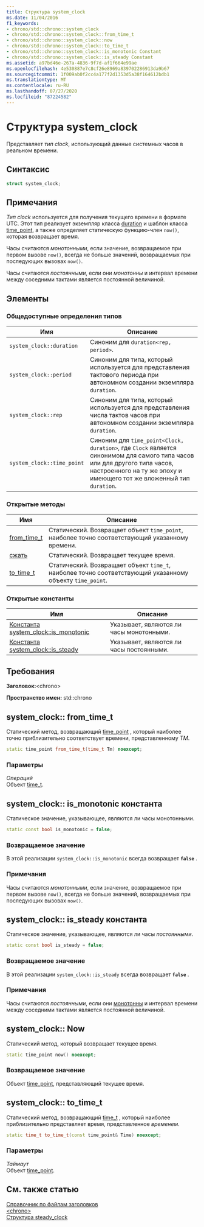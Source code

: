 ```yaml
---
title: Структура system_clock
ms.date: 11/04/2016
f1_keywords:
- chrono/std::chrono::system_clock
- chrono/std::chrono::system_clock::from_time_t
- chrono/std::chrono::system_clock::now
- chrono/std::chrono::system_clock::to_time_t
- chrono/std::chrono::system_clock::is_monotonic Constant
- chrono/std::chrono::system_clock::is_steady Constant
ms.assetid: a97bd46e-267a-4836-9f7d-af1f664e99ae
ms.openlocfilehash: 4e530887e7c8cf26e8969a839702286913da9b67
ms.sourcegitcommit: 1f009ab0f2cc4a177f2d1353d5a38f164612bdb1
ms.translationtype: MT
ms.contentlocale: ru-RU
ms.lasthandoff: 07/27/2020
ms.locfileid: "87224582"
---
```

# <a name="system_clock-structure"></a>Структура system_clock

Представляет *тип clock*, использующий данные системных часов в реальном времени.

## <a name="syntax"></a>Синтаксис

```cpp
struct system_clock;
```

## <a name="remarks"></a>Примечания

*Тип clock* используется для получения текущего времени в формате UTC. Этот тип реализует экземпляр класса [duration](../standard-library/duration-class.md) и шаблон класса [time_point](../standard-library/time-point-class.md), а также определяет статическую функцию-член `now()`, которая возвращает время.

Часы считаются *монотонными*, если значение, возвращаемое при первом вызове `now()`, всегда не больше значений, возвращаемых при последующих вызовах `now()`.

Часы считаются *постоянными*, если они *монотонны* и интервал времени между соседними тактами является постоянной величиной.

## <a name="members"></a>Элементы

### <a name="public-typedefs"></a>Общедоступные определения типов

|Имя|Описание|
|----------|-----------------|
|`system_clock::duration`|Синоним для `duration<rep, period>`.|
|`system_clock::period`|Синоним для типа, который используется для представления тактового периода при автономном создании экземпляра `duration`.|
|`system_clock::rep`|Синоним для типа, который используется для представления числа тактов часов при автономном создании экземпляра `duration`.|
|`system_clock::time_point`|Синоним для `time_point<Clock, duration>`, где `Clock` является синонимом для самого типа часов или для другого типа часов, настроенного на ту же эпоху и имеющего тот же вложенный тип `duration`.|

### <a name="public-methods"></a>Открытые методы

|Имя|Описание|
|----------|-----------------|
|[from_time_t](#from_time_t)|Статический. Возвращает объект `time_point`, наиболее точно соответствующий указанному времени.|
|[сжать](#now)|Статический. Возвращает текущее время.|
|[to_time_t](#to_time_t)|Статический. Возвращает объект `time_t`, наиболее точно соответствующий указанному объекту `time_point`.|

### <a name="public-constants"></a>Открытые константы

|Имя|Описание|
|----------|-----------------|
|[Константа system_clock::is_monotonic](#is_monotonic_constant)|Указывает, являются ли часы монотонными.|
|[Константа system_clock::is_steady](#is_steady_constant)|Указывает, являются ли часы постоянными.|

## <a name="requirements"></a>Требования

**Заголовок:**\<chrono>

**Пространство имен:** std::chrono

## <a name="system_clockfrom_time_t"></a><a name="from_time_t"></a>system_clock:: from_time_t

Статический метод, возвращающий [time_point](../standard-library/time-point-class.md) , который наиболее точно приблизительно соответствует времени, представленному *TM*.

```cpp
static time_point from_time_t(time_t Tm) noexcept;
```

### <a name="parameters"></a>Параметры

*Операций*\
Объект [time_t](../c-runtime-library/standard-types.md).

## <a name="system_clockis_monotonic-constant"></a><a name="is_monotonic_constant"></a>system_clock:: is_monotonic константа

Статическое значение, указывающее, являются ли часы монотонными.

```cpp
static const bool is_monotonic = false;
```

### <a name="return-value"></a>Возвращаемое значение

В этой реализации `system_clock::is_monotonic` всегда возвращает **`false`** .

### <a name="remarks"></a>Примечания

Часы считаются *монотонными*, если значение, возвращаемое при первом вызове `now()`, всегда не больше значений, возвращаемых при последующих вызовах `now()`.

## <a name="system_clockis_steady-constant"></a><a name="is_steady_constant"></a>system_clock:: is_steady константа

Статическое значение, указывающее, являются ли часы *постоянными*.

```cpp
static const bool is_steady = false;
```

### <a name="return-value"></a>Возвращаемое значение

В этой реализации `system_clock::is_steady` всегда возвращает **`false`** .

### <a name="remarks"></a>Примечания

Часы считаются *постоянными*, если они [монотонны](#is_monotonic_constant) и интервал времени между соседними тактами является постоянной величиной.

## <a name="system_clocknow"></a><a name="now"></a>system_clock:: Now

Статический метод, который возвращает текущее время.

```cpp
static time_point now() noexcept;
```

### <a name="return-value"></a>Возвращаемое значение

Объект [time_point](../standard-library/time-point-class.md), представляющий текущее время.

## <a name="system_clockto_time_t"></a><a name="to_time_t"></a>system_clock:: to_time_t

Статический метод, возвращающий [time_t](../c-runtime-library/standard-types.md) , который наиболее приблизительно представляет время, представленное *временем*.

```cpp
static time_t to_time_t(const time_point& Time) noexcept;
```

### <a name="parameters"></a>Параметры

*Таймаут*\
Объект [time_point](../standard-library/time-point-class.md).

## <a name="see-also"></a>См. также статью

[Справочник по файлам заголовков](../standard-library/cpp-standard-library-header-files.md)\
[\<chrono>](../standard-library/chrono.md)\
[Структура steady_clock](../standard-library/steady-clock-struct.md)

